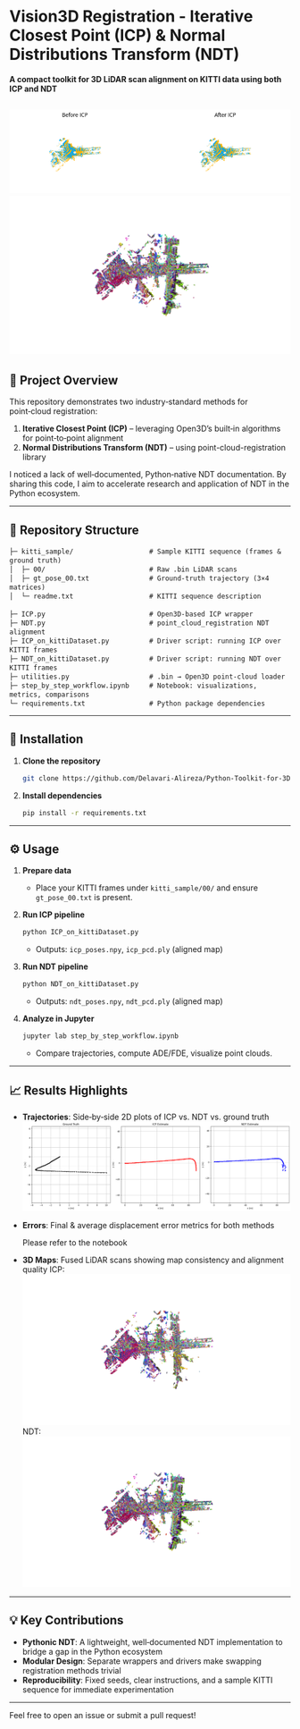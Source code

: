 # Vision3D Registration - Iterative Closest Point (ICP) & Normal Distributions Transform (NDT)

**A compact toolkit for 3D LiDAR scan alignment on KITTI data using both ICP and NDT**

![icp_before_after](images/icp_before_after.png "icp_before_after")
![global map](images/ndt_global_map.png "Global Map")
---

## 🚀 Project Overview

This repository demonstrates two industry‑standard methods for point‑cloud registration:

1. **Iterative Closest Point (ICP)** – leveraging Open3D’s built‑in algorithms for point‑to‑point alignment
2. **Normal Distributions Transform (NDT)** – using point-cloud-registration library

I noticed a lack of well‑documented, Python‑native NDT documentation. By sharing this code, I aim to accelerate research and application of NDT in the Python ecosystem.

---

## 📂 Repository Structure

```text
├─ kitti_sample/                   # Sample KITTI sequence (frames & ground truth)
│  ├─ 00/                          # Raw .bin LiDAR scans
│  ├─ gt_pose_00.txt               # Ground‑truth trajectory (3×4 matrices)
│  └─ readme.txt                   # KITTI sequence description

├─ ICP.py                          # Open3D‑based ICP wrapper
├─ NDT.py                          # point_cloud_registration NDT alignment
├─ ICP_on_kittiDataset.py          # Driver script: running ICP over KITTI frames
├─ NDT_on_kittiDataset.py          # Driver script: running NDT over KITTI frames
├─ utilities.py                    # .bin → Open3D point‑cloud loader
├─ step_by_step_workflow.ipynb     # Notebook: visualizations, metrics, comparisons
└─ requirements.txt                # Python package dependencies
```

---

## 🔧 Installation

1. **Clone the repository**

   ```bash
   git clone https://github.com/Delavari-Alireza/Python-Toolkit-for-3D-LiDAR-Registration-ICP-NDT
   ```

2. **Install dependencies**

   ```bash
   pip install -r requirements.txt
   ```

---

## ⚙️ Usage

1. **Prepare data**

   * Place your KITTI frames under `kitti_sample/00/` and ensure `gt_pose_00.txt` is present.

2. **Run ICP pipeline**

   ```bash
   python ICP_on_kittiDataset.py
   ```

   * Outputs: `icp_poses.npy`, `icp_pcd.ply` (aligned map)

3. **Run NDT pipeline**

   ```bash
   python NDT_on_kittiDataset.py
   ```

   * Outputs: `ndt_poses.npy`, `ndt_pcd.ply` (aligned map)

4. **Analyze in Jupyter**

   ```bash
   jupyter lab step_by_step_workflow.ipynb
   ```

   * Compare trajectories, compute ADE/FDE, visualize point clouds.

---

## 📈 Results Highlights

* **Trajectories**: Side‑by‑side 2D plots of ICP vs. NDT vs. ground truth
 ![Trajectories](images/trajectory_comparison.png "Trajectories")
* **Errors**: Final & average displacement error metrics for both methods
  
  Please refer to the notebook
* **3D Maps**: Fused LiDAR scans showing map consistency and alignment quality
ICP:
![ICP](images/icp_global_map.png "ICP")
NDT:
![NDT](images/ndt_global_map.png "NDT")
---

## 💡 Key Contributions

* **Pythonic NDT**: A lightweight, well‐documented NDT implementation to bridge a gap in the Python ecosystem
* **Modular Design**: Separate wrappers and drivers make swapping registration methods trivial
* **Reproducibility**: Fixed seeds, clear instructions, and a sample KITTI sequence for immediate experimentation



---

Feel free to open an issue or submit a pull request!
